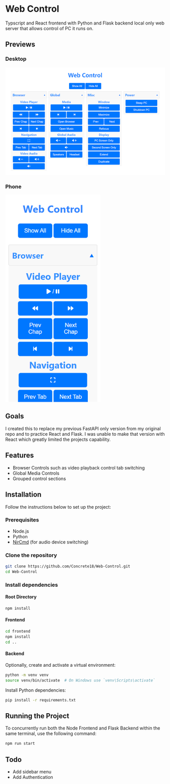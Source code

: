 # Web Control

Typscript and React frontend with Python and Flask backend local only web server that allows control of PC it runs on.

## Previews

### Desktop

<img src="https://raw.githubusercontent.com/Concrete18/Web-Control/main/images/desktop_view.png" alt="Desktop View Preview" width="1000"/>

### Phone

<img src="https://raw.githubusercontent.com/Concrete18/Web-Control/main/images/phone_view.png" alt="Phone View Preview" width="300"/>

## Goals

I created this to replace my previous FastAPI only version from my original repo and to practice React and Flask.
I was unable to make that version with React which greatly limited the projects capability.

## Features

- Browser Controls such as video playback control tab switching
- Global Media Controls
- Grouped control sections

## Installation

Follow the instructions below to set up the project:

### Prerequisites

- Node.js
- Python
- [NirCmd](https://www.nirsoft.net/utils/nircmd.html) (for audio device switching)

### Clone the repository

```bash
git clone https://github.com/Concrete18/Web-Control.git
cd Web-Control
```

### Install dependencies

#### Root Directory

```bash
npm install
```

#### Frontend

```bash
cd frontend
npm install
cd ..
```

#### Backend

Optionally, create and activate a virtual environment:

```bash
python -m venv venv
source venv/bin/activate  # On Windows use `venv\Scripts\activate`
```

Install Python dependencies:

```bash
pip install -r requirements.txt
```

## Running the Project

To concurrently run both the Node Frontend and Flask Backend within the same terminal, use the following command:

```bash
npm run start
```

## Todo

- Add sidebar menu
- Add Authentication
